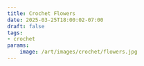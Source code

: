 ```yaml
---
title: Crochet Flowers
date: 2025-03-25T18:00:02-07:00
draft: false
tags: 
- crochet
params:
    image: /art/images/crochet/flowers.jpg
---
```

